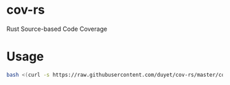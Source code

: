 # cov-rs
Rust Source-based Code Coverage

# Usage

```bash
bash <(curl -s https://raw.githubusercontent.com/duyet/cov-rs/master/cov.sh)
```

